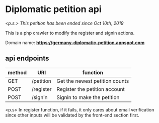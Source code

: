 # Diplomatic petition api
*<p.s.> This petition has been ended since Oct 10th, 2019*

This is a php crawler to modify the register and signin actions.

Domain name: **https://germany-diplomatic-petition.appspot.com**

## api endpoints
method|URI|function
-|-|-
GET|/petition|Get the newest petition counts
POST|/register|Register the petition account
POST|/signin|Signin to make the petition

<p.s> In register function, if it fails, it only cares about email verification since other inputs will be validated by the front-end section first.
